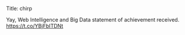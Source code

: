 Title: chirp

Yay, Web Intelligence and Big Data statement of achievement received. <a href="https://t.co/YBjFbITDNt">https://t.co/YBjFbITDNt</a>
